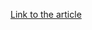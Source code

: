 [Link to the article](https://blog.eclecticiq.com/emotet-downloader-document-uses-regsvr32-for-execution?hsLang=en)
